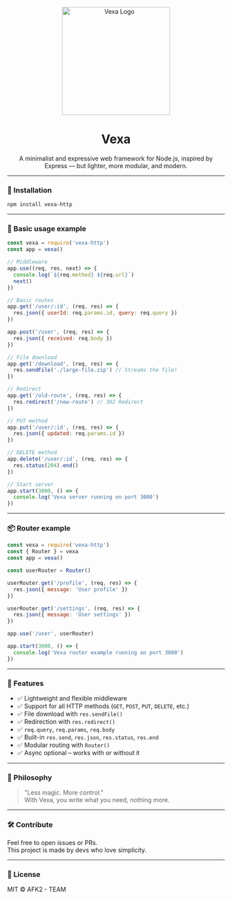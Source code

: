 <p align="center">
  <img src="https://files.catbox.moe/m23qjv.png" width="250" alt="Vexa Logo" />
</p>

<h1 align="center">Vexa</h1>

<p align="center">
  A minimalist and expressive web framework for Node.js, inspired by Express — but lighter, more modular, and modern.
</p>

---

### 🚀 Installation

```bash
npm install vexa-http
```

---

### 🧪 Basic usage example

```js
const vexa = require('vexa-http')
const app = vexa()

// Middleware
app.use((req, res, next) => {
  console.log(`${req.method} ${req.url}`)
  next()
})

// Basic routes
app.get('/user/:id', (req, res) => {
  res.json({ userId: req.params.id, query: req.query })
})

app.post('/user', (req, res) => {
  res.json({ received: req.body })
})

// File download
app.get('/download', (req, res) => {
  res.sendFile('./large-file.zip') // Streams the file!
})

// Redirect
app.get('/old-route', (req, res) => {
  res.redirect('/new-route') // 302 Redirect
})

// PUT method
app.put('/user/:id', (req, res) => {
  res.json({ updated: req.params.id })
})

// DELETE method
app.delete('/user/:id', (req, res) => {
  res.status(204).end()
})

// Start server
app.start(3000, () => {
  console.log('Vexa server running on port 3000')
})
```

---

### 📦 Router example

```js
const vexa = require('vexa-http')
const { Router } = vexa
const app = vexa()

const userRouter = Router()

userRouter.get('/profile', (req, res) => {
  res.json({ message: 'User profile' })
})

userRouter.get('/settings', (req, res) => {
  res.json({ message: 'User settings' })
})

app.use('/user', userRouter)

app.start(3000, () => {
  console.log('Vexa router example running on port 3000')
})
```

---

### 🔌 Features

- ✅ Lightweight and flexible middleware  
- ✅ Support for all HTTP methods (`GET`, `POST`, `PUT`, `DELETE`, etc.)  
- ✅ File download with `res.sendFile()`  
- ✅ Redirection with `res.redirect()`  
- ✅ `req.query`, `req.params`, `req.body`  
- ✅ Built-in `res.send`, `res.json`, `res.status`, `res.end`  
- ✅ Modular routing with `Router()`  
- ✅ Async optional – works with or without it  

---

### 🧠 Philosophy

> "Less magic. More control."  
> With Vexa, you write what you need, nothing more.

---

### 🛠️ Contribute

Feel free to open issues or PRs.  
This project is made by devs who love simplicity.

---

### 📄 License

MIT © AFK2 - TEAM
